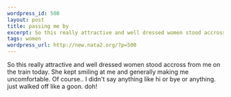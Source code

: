 ```yaml
--- 
wordpress_id: 500
layout: post
title: passing me by
excerpt: So this really attractive and well dressed women stood accross from me on the train today. She kept smiling at me and generally making me uncomfortable. Of course.. I didn't say anything like hi or bye or anything. just walked off like a goon. doh!
tags: women
wordpress_url: http://new.nata2.org/?p=500
---
```

So this really attractive and well dressed women stood accross from me on the train today. She kept smiling at me and generally making me uncomfortable. Of course.. I didn't say anything like hi or bye or anything. just walked off like a goon. doh!
